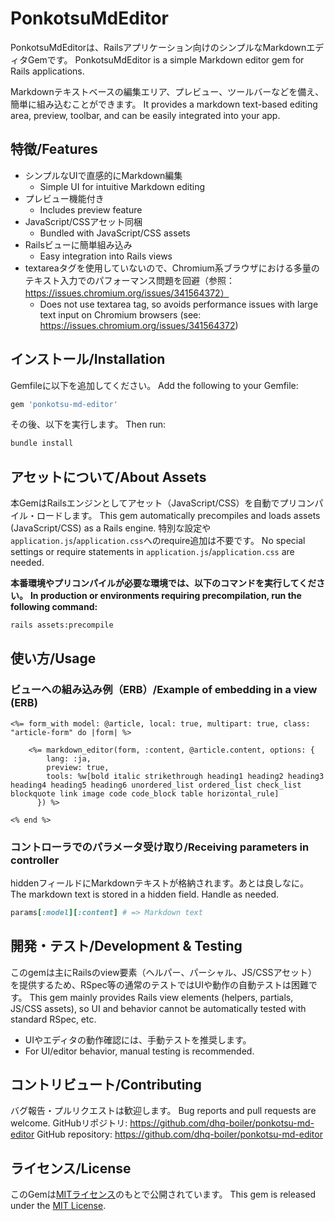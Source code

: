 # PonkotsuMdEditor

PonkotsuMdEditorは、Railsアプリケーション向けのシンプルなMarkdownエディタGemです。
PonkotsuMdEditor is a simple Markdown editor gem for Rails applications.

Markdownテキストベースの編集エリア、プレビュー、ツールバーなどを備え、簡単に組み込むことができます。
It provides a markdown text-based editing area, preview, toolbar, and can be easily integrated into your app.

## 特徴/Features
- シンプルなUIで直感的にMarkdown編集
  - Simple UI for intuitive Markdown editing
- プレビュー機能付き
  - Includes preview feature
- JavaScript/CSSアセット同梱
  - Bundled with JavaScript/CSS assets
- Railsビューに簡単組み込み
  - Easy integration into Rails views
- textareaタグを使用していないので、Chromium系ブラウザにおける多量のテキスト入力でのパフォーマンス問題を回避（参照：https://issues.chromium.org/issues/341564372）
  - Does not use textarea tag, so avoids performance issues with large text input on Chromium browsers (see: https://issues.chromium.org/issues/341564372)

## インストール/Installation

Gemfileに以下を追加してください。
Add the following to your Gemfile:

```ruby
gem 'ponkotsu-md-editor'
```

その後、以下を実行します。
Then run:

```bash
bundle install
```

## アセットについて/About Assets

本GemはRailsエンジンとしてアセット（JavaScript/CSS）を自動でプリコンパイル・ロードします。
This gem automatically precompiles and loads assets (JavaScript/CSS) as a Rails engine.
特別な設定や`application.js`/`application.css`へのrequire追加は不要です。
No special settings or require statements in `application.js`/`application.css` are needed.

**本番環境やプリコンパイルが必要な環境では、以下のコマンドを実行してください。**
**In production or environments requiring precompilation, run the following command:**

```bash
rails assets:precompile
```

## 使い方/Usage

### ビューへの組み込み例（ERB）/Example of embedding in a view (ERB)

```erb
<%= form_with model: @article, local: true, multipart: true, class: "article-form" do |form| %>

    <%= markdown_editor(form, :content, @article.content, options: {
        lang: :ja,
        preview: true,
        tools: %w[bold italic strikethrough heading1 heading2 heading3 heading4 heading5 heading6 unordered_list ordered_list check_list blockquote link image code code_block table horizontal_rule]
      }) %>

<% end %>
```

### コントローラでのパラメータ受け取り/Receiving parameters in controller

hiddenフィールドにMarkdownテキストが格納されます。あとは良しなに。
The markdown text is stored in a hidden field. Handle as needed.

```ruby
params[:model][:content] # => Markdown text
```

## 開発・テスト/Development & Testing

このgemは主にRailsのview要素（ヘルパー、パーシャル、JS/CSSアセット）を提供するため、RSpec等の通常のテストではUIや動作の自動テストは困難です。
This gem mainly provides Rails view elements (helpers, partials, JS/CSS assets), so UI and behavior cannot be automatically tested with standard RSpec, etc.

- UIやエディタの動作確認には、手動テストを推奨します。
- For UI/editor behavior, manual testing is recommended.

## コントリビュート/Contributing

バグ報告・プルリクエストは歓迎します。
Bug reports and pull requests are welcome.
GitHubリポジトリ: https://github.com/dhq-boiler/ponkotsu-md-editor
GitHub repository: https://github.com/dhq-boiler/ponkotsu-md-editor

## ライセンス/License

このGemは[MITライセンス](https://opensource.org/licenses/MIT)のもとで公開されています。
This gem is released under the [MIT License](https://opensource.org/licenses/MIT).
